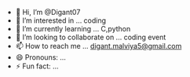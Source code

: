- 👋 Hi, I’m @Digant07
- 👀 I’m interested in ... coding
- 🌱 I’m currently learning ... C,python
- 💞️ I’m looking to collaborate on ... coding event
- 📫 How to reach me ... digant.malviya5@gmail.com
- 😄 Pronouns: ...
- ⚡ Fun fact: ...

<!---
Digant07/Digant07 is a ✨ special ✨ repository because its `README.md` (this file) appears on your GitHub profile.
You can click the Preview link to take a look at your changes.
--->
